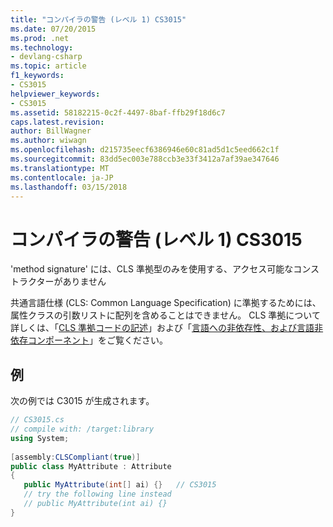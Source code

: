 ```yaml
---
title: "コンパイラの警告 (レベル 1) CS3015"
ms.date: 07/20/2015
ms.prod: .net
ms.technology:
- devlang-csharp
ms.topic: article
f1_keywords:
- CS3015
helpviewer_keywords:
- CS3015
ms.assetid: 58182215-0c2f-4497-8baf-ffb29f18d6c7
caps.latest.revision: 
author: BillWagner
ms.author: wiwagn
ms.openlocfilehash: d215735eecf6386946e60c81ad5d1c5eed662c1f
ms.sourcegitcommit: 83dd5ec003e788ccb3e33f3412a7af39ae347646
ms.translationtype: MT
ms.contentlocale: ja-JP
ms.lasthandoff: 03/15/2018
---
```

# <a name="compiler-warning-level-1-cs3015"></a>コンパイラの警告 (レベル 1) CS3015
'method signature' には、CLS 準拠型のみを使用する、アクセス可能なコンストラクターがありません  
  
 共通言語仕様 (CLS: Common Language Specification) に準拠するためには、属性クラスの引数リストに配列を含めることはできません。 CLS 準拠について詳しくは、「[CLS 準拠コードの記述](http://msdn.microsoft.com/library/4c705105-69a2-4e5e-b24e-0633bc32c7f3)」および「[言語への非依存性、および言語非依存コンポーネント](../../../docs/standard/language-independence-and-language-independent-components.md)」をご覧ください。  
  
## <a name="example"></a>例  
 次の例では C3015 が生成されます。  
  
```csharp  
// CS3015.cs  
// compile with: /target:library  
using System;  
  
[assembly:CLSCompliant(true)]  
public class MyAttribute : Attribute  
{  
   public MyAttribute(int[] ai) {}   // CS3015  
   // try the following line instead  
   // public MyAttribute(int ai) {}  
}  
```
